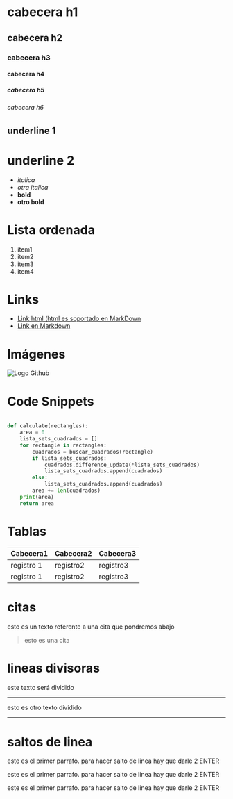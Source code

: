 # cabecera h1
## cabecera h2
### cabecera h3
#### cabecera h4
##### cabecera h5
###### cabecera h6

underline 1
-----------

underline 2
===========

- *italica*
- _otra italica_
- **bold**
- __otro bold__

# Lista ordenada
1. item1
2. item2
3. item3
4. item4

# Links
- <a href="http;//google.com">Link html (html es soportado en MarkDown</a>
- [Link en Markdown](http://google.com)

# Imágenes
![Logo Github](https://cdn-icons-png.flaticon.com/512/25/25231.png)

# Code Snippets
```python

def calculate(rectangles):
    area = 0
    lista_sets_cuadrados = []
    for rectangle in rectangles:
        cuadrados = buscar_cuadrados(rectangle)
        if lista_sets_cuadrados:
            cuadrados.difference_update(*lista_sets_cuadrados)
            lista_sets_cuadrados.append(cuadrados)            
        else:
            lista_sets_cuadrados.append(cuadrados)
        area += len(cuadrados)
    print(area)
    return area
```

# Tablas
| Cabecera1 | Cabecera2 | Cabecera3 |
| --------- | --------- | --------- |
| registro 1| registro2 | registro3 |
| registro 1| registro2 | registro3 |

# citas
esto es un texto referente a una cita que pondremos abajo
> esto es una cita

# lineas divisoras
este texto será dividido

---
esto es otro texto dividido

---


# saltos de linea
este es el primer parrafo. para hacer salto de linea hay que darle 2 ENTER

este es el primer parrafo. para hacer salto de linea hay que darle 2 ENTER

este es el primer parrafo. para hacer salto de linea hay que darle 2 ENTER

